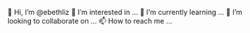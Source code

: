 👋 Hi, I’m @ebethliz
👀 I’m interested in ...
🌱 I’m currently learning ...
💞️ I’m looking to collaborate on ...
📫 How to reach me ...


